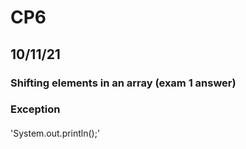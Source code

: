 # CP6
## 10/11/21
### Shifting elements in an array (exam 1 answer)
### Exception
####
'System.out.println();'

